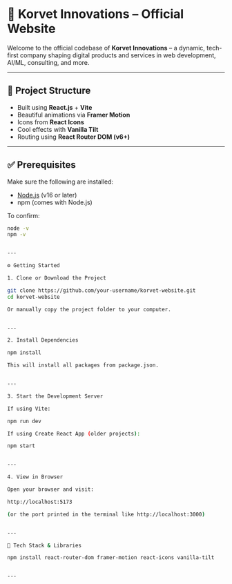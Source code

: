 # 🚀 Korvet Innovations – Official Website

Welcome to the official codebase of **Korvet Innovations** – a dynamic, tech-first company shaping digital products and services in web development, AI/ML, consulting, and more.

---

## 📁 Project Structure

- Built using **React.js** + **Vite**
- Beautiful animations via **Framer Motion**
- Icons from **React Icons**
- Cool effects with **Vanilla Tilt**
- Routing using **React Router DOM (v6+)**

---

## ✅ Prerequisites

Make sure the following are installed:

- [Node.js](https://nodejs.org/) (v16 or later)
- npm (comes with Node.js)

To confirm:
```bash
node -v
npm -v


---

⚙️ Getting Started

1. Clone or Download the Project

git clone https://github.com/your-username/korvet-website.git
cd korvet-website

Or manually copy the project folder to your computer.


---

2. Install Dependencies

npm install

This will install all packages from package.json.


---

3. Start the Development Server

If using Vite:

npm run dev

If using Create React App (older projects):

npm start


---

4. View in Browser

Open your browser and visit:

http://localhost:5173

(or the port printed in the terminal like http://localhost:3000)


---

🧩 Tech Stack & Libraries

npm install react-router-dom framer-motion react-icons vanilla-tilt


---